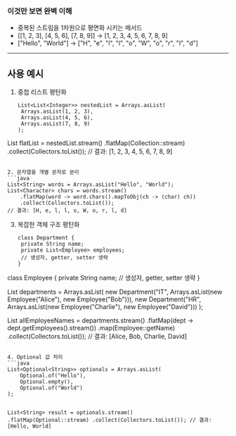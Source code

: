 <blockquote>
</blockquote>
<h3 id="이것만-보면-완벽-이해">이것만 보면 완벽 이해</h3>
<ul>
<li>중복된 스트림을 1차원으로 평면화 시키는 메서드</li>
<li>[[1, 2, 3], [4, 5, 6], [7, 8, 9]] -&gt; [1, 2, 3, 4, 5, 6, 7, 8, 9]</li>
<li>[&quot;Hello&quot;, &quot;World&quot;] -&gt; [&quot;H&quot;, &quot;e&quot;, &quot;l&quot;, &quot;l&quot;, &quot;o&quot;, &quot;W&quot;, &quot;o&quot;, &quot;r&quot;, &quot;l&quot;, &quot;d&quot;]</li>
</ul>
<hr />
<h2 id="사용-예시">사용 예시</h2>
<ol>
<li>중첩 리스트 평탄화<pre><code class="language-java">List&lt;List&lt;Integer&gt;&gt; nestedList = Arrays.asList(
 Arrays.asList(1, 2, 3),
 Arrays.asList(4, 5, 6),
 Arrays.asList(7, 8, 9)
);
</code></pre>
</li>
</ol>
<p>List flatList = nestedList.stream()
    .flatMap(Collection::stream)
    .collect(Collectors.toList());
// 결과: [1, 2, 3, 4, 5, 6, 7, 8, 9]</p>
<pre><code>
2. 문자열을 개별 문자로 분리
```java
List&lt;String&gt; words = Arrays.asList(&quot;Hello&quot;, &quot;World&quot;);
List&lt;Character&gt; chars = words.stream()
    .flatMap(word -&gt; word.chars().mapToObj(ch -&gt; (char) ch))
    .collect(Collectors.toList());
// 결과: [H, e, l, l, o, W, o, r, l, d]</code></pre><ol start="3">
<li>복잡한 객체 구조 평탄화<pre><code class="language-java">class Department {
 private String name;
 private List&lt;Employee&gt; employees;
 // 생성자, getter, setter 생략
}
</code></pre>
</li>
</ol>
<p>class Employee {
    private String name;
    // 생성자, getter, setter 생략
}</p>
<p>List departments = Arrays.asList(
    new Department(&quot;IT&quot;, Arrays.asList(new Employee(&quot;Alice&quot;), new Employee(&quot;Bob&quot;))),
    new Department(&quot;HR&quot;, Arrays.asList(new Employee(&quot;Charlie&quot;), new Employee(&quot;David&quot;)))
);</p>
<p>List allEmployeeNames = departments.stream()
    .flatMap(dept -&gt; dept.getEmployees().stream())
    .map(Employee::getName)
    .collect(Collectors.toList());
// 결과: [Alice, Bob, Charlie, David]</p>
<pre><code>
4. Optional 값 처리
```java
List&lt;Optional&lt;String&gt;&gt; optionals = Arrays.asList(
    Optional.of(&quot;Hello&quot;),
    Optional.empty(),
    Optional.of(&quot;World&quot;)
);

List&lt;String&gt; result = optionals.stream()
    .flatMap(Optional::stream)
    .collect(Collectors.toList());
// 결과: [Hello, World]</code></pre>